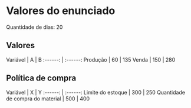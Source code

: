 # Valores do enunciado

Quantidade de dias: 20

## Valores

Variável | A | B
:------: | :------:
Produção | 60 | 135
Venda | 150 | 280

## Política de compra

Variável | X | Y
:------: | :------:
Limite do estoque | 300 | 250
Quantidade de compra do material | 500 | 400

